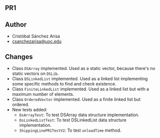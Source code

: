 ## PR1

## Author
- Cristóbal Sánchez Arisa
- csanchezarisa@uoc.edu

## Changes
- Class `DSArray` implemented. Used as a static vector, because there's no static vectors on `DSLib`.
- Class `DSLinkedList` implemented. Used as a linked list implementing some specific methods to find and check
  existence.
- Class `FiniteLinkedList` implemented. Used as a linked list but with a maximum number of elements.
- Class `OrderedVector` implemented. Used as a finite linked list but ordered.
- New tests added:
  - `DsArrayTest`: To test DSArray data structure implementation.
  - `DsLinkedListTest`: To test DSLinkedList data structure implementation.
  - `ShippingLinePR1TestV2`: To test `unloadTime` method.